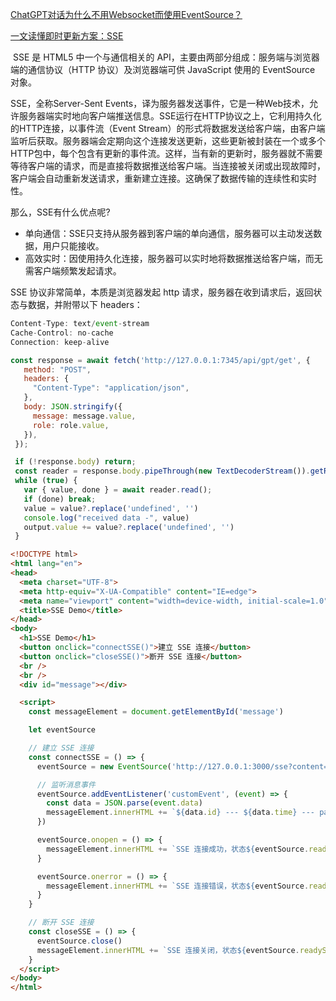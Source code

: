 [ChatGPT对话为什么不用Websocket而使用EventSource？](https://juejin.cn/post/7246955055109210149?from=search-suggest)

[一文读懂即时更新方案：SSE](https://juejin.cn/post/7221125237500330039)

​ SSE 是 HTML5 中一个与通信相关的 API，主要由两部分组成：服务端与浏览器端的通信协议（HTTP 协议）及浏览器端可供 JavaScript 使用的 EventSource 对象。

SSE，全称Server-Sent Events，译为服务器发送事件，它是一种Web技术，允许服务器端实时地向客户端推送信息。SSE运行在HTTP协议之上，它利用持久化的HTTP连接，以事件流（Event Stream）的形式将数据发送给客户端，由客户端监听后获取。服务器端会定期向这个连接发送更新，这些更新被封装在一个或多个HTTP包中，每个包含有更新的事件流。这样，当有新的更新时，服务器就不需要等待客户端的请求，而是直接将数据推送给客户端。当连接被关闭或出现故障时，客户端会自动重新发送请求，重新建立连接。这确保了数据传输的连续性和实时性。


那么，SSE有什么优点呢?

* 单向通信：SSE只支持从服务器到客户端的单向通信，服务器可以主动发送数据，用户只能接收。
* 高效实时：因使用持久化连接，服务器可以实时地将数据推送给客户端，而无需客户端频繁发起请求。


 SSE 协议非常简单，本质是浏览器发起 http 请求，服务器在收到请求后，返回状态与数据，并附带以下 headers：
 ```js
Content-Type: text/event-stream
Cache-Control: no-cache
Connection: keep-alive
```

 ```js
 const response = await fetch('http://127.0.0.1:7345/api/gpt/get', {
    method: "POST",
    headers: {
      "Content-Type": "application/json",
    },
    body: JSON.stringify({
      message: message.value,
      role: role.value,
    }),
  });

  if (!response.body) return;
  const reader = response.body.pipeThrough(new TextDecoderStream()).getReader();
  while (true) {
    var { value, done } = await reader.read();
    if (done) break;
    value = value?.replace('undefined', '')
    console.log("received data -", value)
    output.value += value?.replace('undefined', '')
  }
 ```

```html
<!DOCTYPE html>
<html lang="en">
<head>
  <meta charset="UTF-8">
  <meta http-equiv="X-UA-Compatible" content="IE=edge">
  <meta name="viewport" content="width=device-width, initial-scale=1.0">
  <title>SSE Demo</title>
</head>
<body>
  <h1>SSE Demo</h1>
  <button onclick="connectSSE()">建立 SSE 连接</button>  
  <button onclick="closeSSE()">断开 SSE 连接</button>
  <br />
  <br />
  <div id="message"></div>

  <script>
    const messageElement = document.getElementById('message')

    let eventSource

    // 建立 SSE 连接
    const connectSSE = () => {
      eventSource = new EventSource('http://127.0.0.1:3000/sse?content=xxx')

      // 监听消息事件
      eventSource.addEventListener('customEvent', (event) => {
        const data = JSON.parse(event.data)
        messageElement.innerHTML += `${data.id} --- ${data.time} --- params参数：${JSON.stringify(data.params)}` + '<br />'
      })

      eventSource.onopen = () => {
        messageElement.innerHTML += `SSE 连接成功，状态${eventSource.readyState}<br />`
      }

      eventSource.onerror = () => {
        messageElement.innerHTML += `SSE 连接错误，状态${eventSource.readyState}<br />`
      }
    }

    // 断开 SSE 连接
    const closeSSE = () => {
      eventSource.close()
      messageElement.innerHTML += `SSE 连接关闭，状态${eventSource.readyState}<br />`
    }
  </script>
</body>
</html>
```